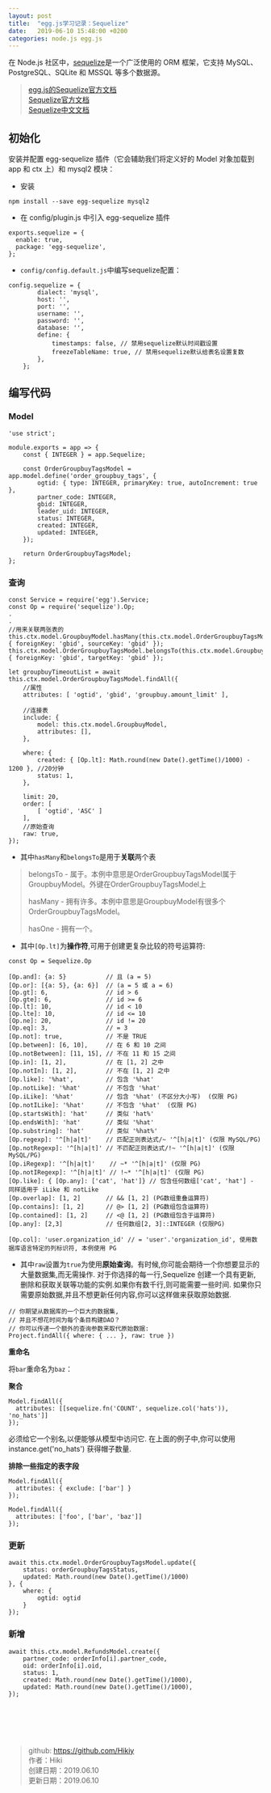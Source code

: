 ```yaml
---
layout: post
title:  "egg.js学习记录：Sequelize"
date:   2019-06-10 15:48:00 +0200
categories: node.js egg.js
---
```


在 Node.js 社区中，[sequelize](http://docs.sequelizejs.com/)是一个广泛使用的 ORM 框架，它支持 MySQL、PostgreSQL、SQLite 和 MSSQL 等多个数据源。


> [egg.js的Sequelize官方文档](https://eggjs.org/zh-cn/tutorials/sequelize.html)  
> [Sequelize官方文档](http://docs.sequelizejs.com/)  
> [Sequelize中文文档](https://github.com/demopark/sequelize-docs-Zh-CN)

## 初始化
安装并配置 egg-sequelize 插件（它会辅助我们将定义好的 Model 对象加载到 app 和 ctx 上）和 mysql2 模块：

- 安装
```
npm install --save egg-sequelize mysql2
```

- 在 config/plugin.js 中引入 egg-sequelize 插件
```
exports.sequelize = {
  enable: true,
  package: 'egg-sequelize',
};
```

- `config/config.default.js`中编写sequelize配置：
```
config.sequelize = {
        dialect: 'mysql',
        host: '',
        port: '',
        username: '',
        password: '',
        database: '',
        define: {
            timestamps: false, // 禁用sequelize默认时间戳设置
            freezeTableName: true, // 禁用sequelize默认给表名设置复数
        },
    };
```
## 编写代码
### Model

```
'use strict';

module.exports = app => {
    const { INTEGER } = app.Sequelize;

    const OrderGroupbuyTagsModel = app.model.define('order_groupbuy_tags', {
        ogtid: { type: INTEGER, primaryKey: true, autoIncrement: true },
        partner_code: INTEGER,
        gbid: INTEGER,
        leader_uid: INTEGER,
        status: INTEGER,
        created: INTEGER,
        updated: INTEGER,
    });

    return OrderGroupbuyTagsModel;
};

```

### 查询

```
const Service = require('egg').Service;
const Op = require('sequelize').Op;
.
.
//用来关联两张表的
this.ctx.model.GroupbuyModel.hasMany(this.ctx.model.OrderGroupbuyTagsModel, { foreignKey: 'gbid', sourceKey: 'gbid' });
this.ctx.model.OrderGroupbuyTagsModel.belongsTo(this.ctx.model.GroupbuyModel, { foreignKey: 'gbid', targetKey: 'gbid' });

let groupbuyTimeoutList = await this.ctx.model.OrderGroupbuyTagsModel.findAll({
    //属性
    attributes: [ 'ogtid', 'gbid', 'groupbuy.amount_limit' ],

    //连接表
    include: {
        model: this.ctx.model.GroupbuyModel,
        attributes: [],
    },

    where: {
        created: { [Op.lt]: Math.round(new Date().getTime()/1000) - 1200 }, //20分钟
        status: 1,
    },

    limit: 20,
    order: [
        [ 'ogtid', 'ASC' ]
    ],
    //原始查询
    raw: true,
});
```

- 其中`hasMany`和`belongsTo`是用于**关联**两个表

> belongsTo - 属于。本例中意思是OrderGroupbuyTagsModel属于GroupbuyModel。外键在OrderGroupbuyTagsModel上
>
> hasMany - 拥有许多。本例中意思是GroupbuyModel有很多个OrderGroupbuyTagsModel。
>
> hasOne - 拥有一个。



- 其中`[Op.lt]`为**操作符**,可用于创建更复杂比较的符号运算符:

```
const Op = Sequelize.Op

[Op.and]: {a: 5}           // 且 (a = 5)
[Op.or]: [{a: 5}, {a: 6}]  // (a = 5 或 a = 6)
[Op.gt]: 6,                // id > 6
[Op.gte]: 6,               // id >= 6
[Op.lt]: 10,               // id < 10
[Op.lte]: 10,              // id <= 10
[Op.ne]: 20,               // id != 20
[Op.eq]: 3,                // = 3
[Op.not]: true,            // 不是 TRUE
[Op.between]: [6, 10],     // 在 6 和 10 之间
[Op.notBetween]: [11, 15], // 不在 11 和 15 之间
[Op.in]: [1, 2],           // 在 [1, 2] 之中
[Op.notIn]: [1, 2],        // 不在 [1, 2] 之中
[Op.like]: '%hat',         // 包含 '%hat'
[Op.notLike]: '%hat'       // 不包含 '%hat'
[Op.iLike]: '%hat'         // 包含 '%hat' (不区分大小写)  (仅限 PG)
[Op.notILike]: '%hat'      // 不包含 '%hat'  (仅限 PG)
[Op.startsWith]: 'hat'     // 类似 'hat%'
[Op.endsWith]: 'hat'       // 类似 '%hat'
[Op.substring]: 'hat'      // 类似 '%hat%'
[Op.regexp]: '^[h|a|t]'    // 匹配正则表达式/~ '^[h|a|t]' (仅限 MySQL/PG)
[Op.notRegexp]: '^[h|a|t]' // 不匹配正则表达式/!~ '^[h|a|t]' (仅限 MySQL/PG)
[Op.iRegexp]: '^[h|a|t]'    // ~* '^[h|a|t]' (仅限 PG)
[Op.notIRegexp]: '^[h|a|t]' // !~* '^[h|a|t]' (仅限 PG)
[Op.like]: { [Op.any]: ['cat', 'hat']} // 包含任何数组['cat', 'hat'] - 同样适用于 iLike 和 notLike
[Op.overlap]: [1, 2]       // && [1, 2] (PG数组重叠运算符)
[Op.contains]: [1, 2]      // @> [1, 2] (PG数组包含运算符)
[Op.contained]: [1, 2]     // <@ [1, 2] (PG数组包含于运算符)
[Op.any]: [2,3]            // 任何数组[2, 3]::INTEGER (仅限PG)

[Op.col]: 'user.organization_id' // = 'user'.'organization_id', 使用数据库语言特定的列标识符, 本例使用 PG
```

- 其中`raw`设置为`true`为使用**原始查询**。有时候,你可能会期待一个你想要显示的大量数据集,而无需操作. 对于你选择的每一行,Sequelize 创建一个具有更新,删除和获取关联等功能的实例.如果你有数千行,则可能需要一些时间. 如果你只需要原始数据,并且不想更新任何内容,你可以这样做来获取原始数据.

```
// 你期望从数据库的一个巨大的数据集,
// 并且不想花时间为每个条目构建DAO？
// 你可以传递一个额外的查询参数来取代原始数据:
Project.findAll({ where: { ... }, raw: true })
```

**重命名**

将`bar`重命名为`baz`：

**聚合**
```
Model.findAll({
  attributes: [[sequelize.fn('COUNT', sequelize.col('hats')), 'no_hats']]
});
```
必须给它一个别名,以便能够从模型中访问它. 在上面的例子中,你可以使用 instance.get('no_hats') 获得帽子数量.

**排除一些指定的表字段**
```
Model.findAll({
  attributes: { exclude: ['bar'] }
});
```

```
Model.findAll({
  attributes: ['foo', ['bar', 'baz']]
});
```
### 更新

```
await this.ctx.model.OrderGroupbuyTagsModel.update({
    status: orderGroupbuyTagsStatus,
    updated: Math.round(new Date().getTime()/1000)
}, {
    where: {
        ogtid: ogtid
    }
});
```

### 新增

```
await this.ctx.model.RefundsModel.create({
    partner_code: orderInfo[i].partner_code,
    oid: orderInfo[i].oid,
    status: 1,
    created: Math.round(new Date().getTime()/1000),
    updated: Math.round(new Date().getTime()/1000),
});
```

<br /><br /><br /><br />
> github: https://github.com/Hikiy  
> 作者：Hiki  
> 创建日期：2019.06.10  
> 更新日期：2019.06.10
